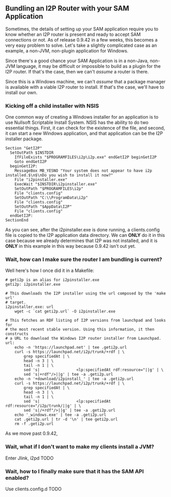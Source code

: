 Bundling an I2P Router with your SAM Application
------------------------------------------------

Sometimes, the details of setting up your SAM application require you to know
whether an I2P router is present and ready to accept SAM connections or not. As
of release 0.9.42 in a few weeks, this becomes a very easy problem to solve.
Let's take a slightly complicated case as an example, a non-JVM, non-plugin
application for Windows.

Since there's a good chance your SAM Application is in a non-Java, non-JVM
language, it may be difficult or impossible to build as a plugin for the I2P
router. If that's the case, then we can't *assume* a router is there.

Since this is a Windows machine, we can't *assume* that a package manager is
available with a viable I2P router to install. If that's the case, we'll have to
install our own.

### Kicking off a child installer with NSIS

One common way of creating a Windows installer for an application is to use
Nullsoft Scriptable Install System. NSIS has the ability to do two essential
things. First, it can check for the existence of the file, and second, it can
start a new Windows application, and that application can be the I2P installer
package.

``` NSIS
Section "GetI2P"
  SetOutPath $INSTDIR
    IfFileExists "$PROGRAMFILES\i2p\i2p.exe" endGetI2P beginGetI2P
    Goto endGetI2P
  beginGetI2P:
    MessageBox MB_YESNO "Your system does not appear to have i2p installed.$\n$\nDo you wish to install it now?"
    File "i2pinstaller.exe"
    ExecWait "$INSTDIR\i2pinstaller.exe"
    SetOutPath "$PROGRAMFILES\i2p"
    File "clients.config"
    SetOutPath "C:\\ProgramData\i2p"
    File "clients.config"
    SetOutPath "$AppData\I2P"
    File "clients.config"
  endGetI2P:
SectionEnd
```

As you can see, after the i2pinstaller.exe is done running, a clients.config
file is copied to the I2P application data directory. We can **ONLY** do it in
this case because we already determines that I2P was not installed, and it is
**ONLY** in this example in this way because 0.9.42 isn't out yet.

### Wait, how can I make sure the router I am bundling is current?

Well here's how I once did it in a Makefile:

``` Make
# geti2p is an alias for i2pinstaller.exe
geti2p: i2pinstaller.exe

# This downloads the I2P installer using the url composed by the 'make url'
# target.
i2pinstaller.exe: url
	wget -c `cat geti2p.url` -O i2pinstaller.exe

# This fetches an RDF listing of I2P versions from launchpad and looks for
# the most recent stable version. Using this information, it then constructs
# a URL to download the Windows I2P router installer from Launchpad.
url:
	echo -n 'https://launchpad.net' | tee .geti2p.url
	curl -s https://launchpad.net/i2p/trunk/+rdf | \
		grep specifiedAt | \
		head -n 3 | \
		tail -n 1 | \
		sed 's|                <lp:specifiedAt rdf:resource="||g' | \
		sed 's|+rdf"/>||g' | tee -a .geti2p.url
	echo -n '+download/i2pinstall_' | tee -a .geti2p.url
	curl -s https://launchpad.net/i2p/trunk/+rdf | \
		grep specifiedAt | \
		head -n 3 | \
		tail -n 1 | \
		sed 's|                <lp:specifiedAt rdf:resource="/i2p/trunk/||g' | \
		sed 's|/+rdf"/>||g' | tee -a .geti2p.url
	echo '_windows.exe' | tee -a .geti2p.url
	cat .geti2p.url | tr -d '\n' | tee geti2p.url
	rm -f .geti2p.url
```

As we move past 0.9.42,

### Wait, what if I don't want to make my clients install a JVM?

Enter Jlink, i2pd TODO

### Wait, how to I finally make sure that it has the SAM API enabled?

Use clients.config.d TODO
